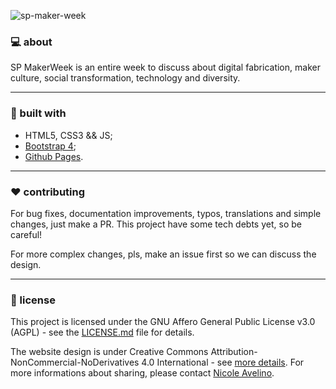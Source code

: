 ![sp-maker-week](https://scontent.fcgh4-1.fna.fbcdn.net/v/t1.0-9/40457549_206369736753721_5084661135756492800_n.png?_nc_cat=0&_nc_eui2=AeEcsuCFc2YfPjUTUxhBD9MbDkDsvG88bzPcJYgHuO6pk53SK7BrhoVGnP7x18VWODzArCMpRmX4tcTg9MkpelpxPsPWTwZ2tWeuIwu6_UF98w&oh=7ebb41a1d752c123fbd1a5f8d1bd6894&oe=5C2D9EB9)

### :computer: about 

SP MakerWeek is an entire week to discuss about digital fabrication, maker culture, social transformation, technology and diversity.

---

### :wrench: built with

- HTML5, CSS3 && JS;
- [Bootstrap 4](https://getbootstrap.com/);
- [Github Pages](https://pages.github.com/).

---

### :hearts: contributing

For bug fixes, documentation improvements, typos, translations and simple changes, just make a PR. This project have some tech debts yet, so be careful! <br/>

For more complex changes, pls, make an issue first so we can discuss the design. <br/>

---

### :page_facing_up: license 

This project is licensed under the GNU Affero General Public License v3.0 (AGPL) - see the [LICENSE.md](https://github.com/spmakerweek/spmakerweek.github.io/blob/master/LICENSE) file for details. </br>

The website design is under Creative Commons Attribution-NonCommercial-NoDerivatives 4.0 International - see [more details](https://creativecommons.org/licenses/by-nc-nd/4.0/legalcode). For more informations about sharing, please contact [Nicole Avelino](https://www.behance.net/NicoleAvelino).